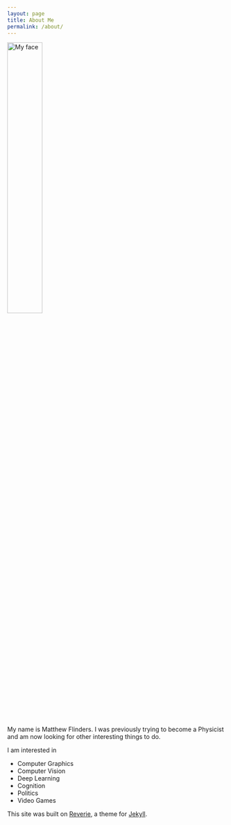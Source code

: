 ```yaml
---
layout: page
title: About Me
permalink: /about/
---
```


<img src="{{ site.baseurl }}/images/headshot_filtered.jpg" style="display:block; width: 40%" alt="My face"/>

My name is Matthew Flinders.
I was previously trying to become a Physicist and am now looking for other interesting things to do.

I am interested in
- Computer Graphics
- Computer Vision
- Deep Learning
- Cognition
- Politics
- Video Games

This site was built on [Reverie](https://github.com/amitmerchant1990/reverie), a theme for [Jekyll](https://jekyllrb.com/).